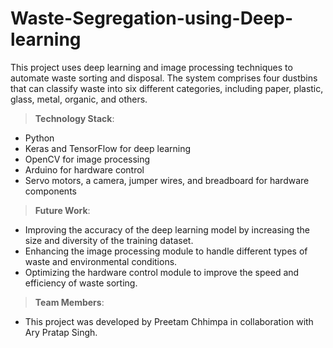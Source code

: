 # Waste-Segregation-using-Deep-learning

This project uses deep learning and image processing techniques to automate waste sorting and disposal. The system comprises four dustbins that can classify waste into six different categories, including paper, plastic, glass, metal, organic, and others.


>**Technology Stack**:
- Python
- Keras and TensorFlow for deep learning
- OpenCV for image processing
- Arduino for hardware control
- Servo motors, a camera, jumper wires, and breadboard for hardware components

>**Future Work**:
- Improving the accuracy of the deep learning model by increasing the size and diversity of the training dataset.
- Enhancing the image processing module to handle different types of waste and environmental conditions.
- Optimizing the hardware control module to improve the speed and efficiency of waste sorting.

>**Team Members**:
- This project was developed by Preetam Chhimpa in collaboration with Ary Pratap Singh.





